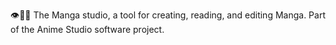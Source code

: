 👁️📔️🎴️ The Manga studio, a tool for creating, reading, and editing Manga. Part of the Anime Studio software project.
